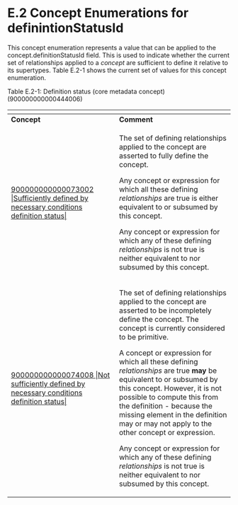 # E.2 Concept Enumerations for definintionStatusId

This concept enumeration represents a value that can be applied to the concept.definitionStatusId field. This is used to indicate whether the current set of relationships applied to a _concept_ are sufficient to define it relative to its supertypes. Table E.2-1 shows the current set of values for this concept enumeration.

Table E.2-1: Definition status (core metadata concept) (900000000000444006)

<table data-header-hidden data-full-width="true"><thead><tr><th width="228.255126953125"></th><th></th></tr></thead><tbody><tr><td><strong>Concept</strong></td><td><strong>Comment</strong></td></tr><tr><td><a href="http://snomed.info/id/900000000000073002">900000000000073002 |Sufficiently defined by necessary conditions definition status|</a></td><td><p>The set of defining relationships applied to the concept are asserted to fully define the concept.</p><p>Any concept or expression for which all these defining <em>relationships</em> are true is either equivalent to or subsumed by this concept.</p><p>Any concept or expression for which any of these defining <em>relationships</em> is not true is neither equivalent to nor subsumed by this concept.</p></td></tr><tr><td><a href="http://snomed.info/id/900000000000074008">900000000000074008 |Not sufficiently defined by necessary conditions definition status|</a></td><td><p>The set of defining relationships applied to the concept are asserted to be incompletely define the concept. The concept is currently considered to be primitive.</p><p>A concept or expression for which all these defining <em>relationships</em> are true <strong>may</strong> be equivalent to or subsumed by this concept. However, it is not possible to compute this from the definition - because the missing element in the definition may or may not apply to the other concept or expression.</p><p>Any concept or expression for which any of these defining <em>relationships</em> is not true is neither equivalent to nor subsumed by this concept.</p></td></tr></tbody></table>
